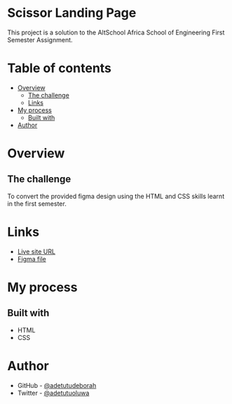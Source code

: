# Scissor Landing Page

This project is a solution to the AltSchool Africa School of Engineering First Semester Assignment.

# Table of contents

- [Overview](#overview)
  - [The challenge](#the-challenge)
  - [Links](#links)
- [My process](#my-process)
  - [Built with](#built-with)
- [Author](#author)

# Overview

## The challenge

To convert the provided figma design using the HTML and CSS skills learnt in the first semester.

# Links

- [Live site URL](https://scissor-landing-page.netlify.app/)
- [Figma file](https://www.figma.com/file/9ZVwUUE90or1RiL2y5AvS5/AltSchoolV2-Exam-(Copy)?type=design&node-id=1-122&mode=design&t=gDt2h6idC5eWXpy3-0)

# My process

## Built with

- HTML
- CSS 

# Author

- GitHub - [@adetutudeborah](https://github.com/adetutudeborah)
- Twitter - [@adetutuoluwa](https://twitter.com/adetutuoluwa2)



